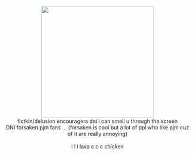 <center>
  <img src="https://media1.tenor.com/m/7IeEldoyArUAAAAC/null-regretevator.gif" width=300>
  <br>
  fictkin/delusion encouragers dni i can smell u through the screen
  <br>
  DNI forsaken pjm fans ... (forsaken is cool but a lot of ppl who like pjm cuz of it are really annoying)
  <br><br>
  l l l lava c c c chicken
</center>
